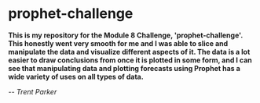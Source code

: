 # prophet-challenge

**This is my repository for the Module 8 Challenge, 'prophet-challenge'. This honestly went very smooth for me and I was able to slice and manipulate the data and visualize different aspects of it. The data is a lot easier to draw conclusions from once it is plotted in some form, and I can see that manipulating data and plotting forecasts using Prophet has a wide variety of uses on all types of data.**

*-- Trent Parker*
